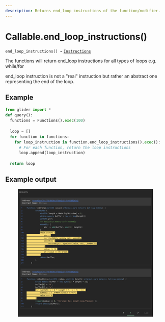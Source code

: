 ```yaml
---
description: Returns end_loop instructions of the function/modifier.
---
```


# Callable.end\_loop\_instructions()

`end_loop_instructions() →` [`Instructions`](../instructions/)

The functions will return end\_loop instructions for all types of loops e.g. while/for

end\_loop instruction is not a "real" instruction but rather an abstract one representing the end of the loop.

## Example

```python
from glider import *
def query():
  functions = Functions().exec(100)

  loop = []
  for function in functions:
    for loop_instruction in function.end_loop_instructions().exec():
      # For each function, return the loop instructions
      loop.append(loop_instruction)

  return loop
```

## Example output

<figure><img src="../../.gitbook/assets/image (5) (1) (1) (1) (1).png" alt=""><figcaption></figcaption></figure>
